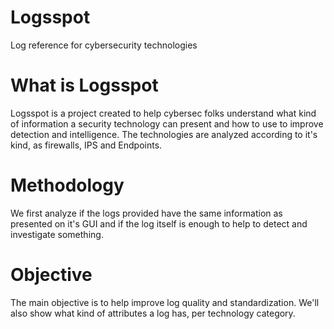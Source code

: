 # Logsspot

Log reference for cybersecurity technologies

# What is Logsspot

Logsspot is a project created to help cybersec folks understand what kind of information a security technology can present and how to use to improve detection and intelligence.
The technologies are analyzed according to it's kind, as firewalls, IPS and Endpoints.

# Methodology

We first analyze if the logs provided have the same information as presented on it's GUI and if the log itself is enough to help to detect and investigate something.

# Objective

The main objective is to help improve log quality and standardization.
We'll also show what kind of attributes a log has, per technology category.




